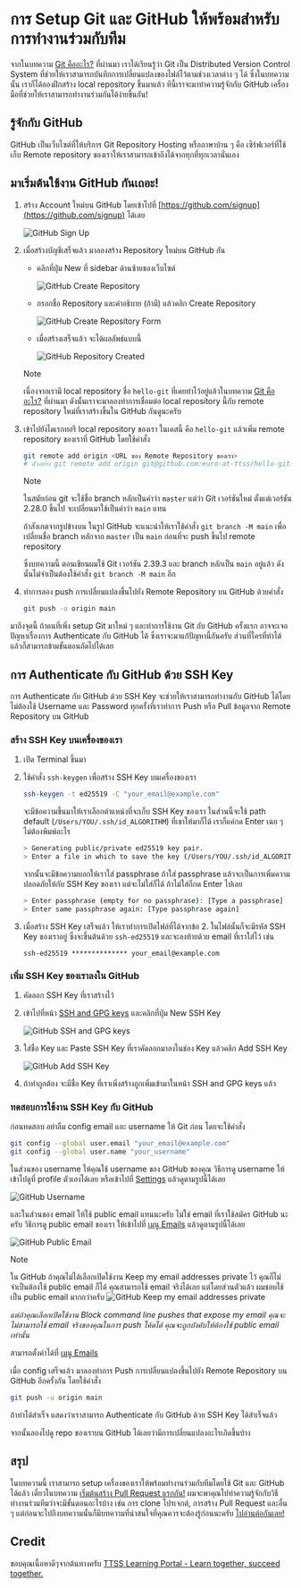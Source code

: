 # การ Setup Git และ GitHub ให้พร้อมสำหรับการทำงานร่วมกับทีม

จากในบทความ [Git คืออะไร?](./what-is-git) ที่ผ่านมา เราได้เรียนรู้ว่า Git เป็น Distributed Version Control System ที่ช่วยให้เราสามารถบันทึกการเปลี่ยนแปลงของไฟล์ไว้ตามช่วงเวลาต่าง ๆ ได้ ซึ่งในบทความนั้น เราก็ได้ลองฝึกสร้าง local repository ขึ้นมาแล้ว ทีนี้เราจะมาทำความรู้จักกับ GitHub เครื่องมือที่ช่วยให้เราสามารถทำงานร่วมกันได้ง่ายขึ้นกัน!

## รู้จักกับ GitHub

GitHub เป็นเว็บไซต์ที่ให้บริการ Git Repository Hosting
หรือภาษาบ้าน ๆ คือ เซิร์ฟเวอร์ที่ใช้เก็บ Remote repository ของเราให้เราสามารถเข้าถึงได้จากทุกที่ทุกเวลานั่นเอง

## มาเริ่มต้นใช้งาน GitHub กันเถอะ!

1.  สร้าง Account ใหม่บน GitHub โดยเข้าไปที่ [https://github.com/signup](https://github.com/signup) ได้เลย

    ![GitHub Sign Up](./images/github-signup.png)

2.  เมื่อสร้างบัญชีเสร็จแล้ว มาลองสร้าง Repository ใหม่บน GitHub กัน

    - คลิกที่ปุ่ม New ที่ sidebar ด้านซ้ายของเว็บไซต์

      ![GitHub Create Repository](./images/github-create-repo.png)

    - กรอกชื่อ Repository และคำอธิบาย (ถ้ามี) แล้วคลิก Create Repository

      ![GitHub Create Repository Form](./images/github-create-repo-form.png)

    - เมื่อสร้างเสร็จแล้ว จะได้ผลลัพธ์แบบนี้

      ![GitHub Repository Created](./images/github-repo-created.png)

    > [!NOTE]
    > เนื่องจากเรามี local repository ชื่อ `hello-git` ที่เคยทำไว้อยู่แล้วในบทความ [Git คืออะไร?](./what-is-git) ที่ผ่านมา ดังนั้นเราจะมาลองทำการเชื่อมต่อ local repository นี้กับ remote repository ใหม่ที่เราสร้างขึ้นใน GitHub กันดูนะครับ

3.  เข้าไปยังไดเรกทอรี local repository ของเรา ในเคสนี้ คือ `hello-git` แล้วเพิ่ม remote repository ของเราที่ GitHub โดยใช้คำสั่ง

    ```bash
    git remote add origin <URL ของ Remote Repository ของเรา>
    # ตัวอย่าง git remote add origin git@github.com:euro-at-ttss/hello-git.git
    ```

    > [!NOTE]
    > ในสมัยก่อน git จะใช้ชื่อ branch หลักเป็นคำว่า `master` แต่ว่า Git เวอร์ชันใหม่ ตั้งแต่เวอร์ชัน 2.28.0 ขึ้นไป จะเปลี่ยนมาใช้เป็นคำว่า `main` แทน
    >
    > ถ้าสังเกตจากรูปข้างบน ในรูป GitHub จะแนะนำให้เราใช้คำสั่ง `git branch -M main` เพื่อเปลี่ยนชื่อ branch หลักจาก `master` เป็น `main` ก่อนที่จะ push ขึ้นไป remote repository
    >
    > ซึ่งบทความนี้ ตอนเขียนผมใช้ Git เวอร์ชัน 2.39.3 และ branch หลักเป็น `main` อยู่แล้ว ดังนั้นไม่จำเป็นต้องใช้คำสั่ง `git branch -M main` อีก

4.  ทำการลอง push การเปลี่ยนแปลงขึ้นไปยัง Remote Repository บน GitHub ด้วยคำสั่ง

    ```bash
    git push -u origin main
    ```

มาถึงจุดนี้ ถ้าคนที่เพิ่ง setup Git มาใหม่ ๆ และทำการใช้งาน Git กับ GitHub ครั้งแรก อาจจะเจอปัญหาเรื่องการ Authenticate กับ GitHub ได้ ซึ่งเราจะมาแก้ปัญหานี้กันครับ ส่วนที่ใครที่ทำได้แล้วก็สามารถข้ามขั้นตอนถัดไปได้เลย

## การ Authenticate กับ GitHub ด้วย SSH Key

การ Authenticate กับ GitHub ด้วย SSH Key จะช่วยให้เราสามารถทำงานกับ GitHub ได้โดยไม่ต้องใช้ Username และ Password ทุกครั้งที่เราทำการ Push หรือ Pull ข้อมูลจาก Remote Repository บน GitHub

### สร้าง SSH Key บนเครื่องของเรา

1.  เปิด Terminal ขึ้นมา

2.  ใช้คำสั่ง `ssh-keygen` เพื่อสร้าง SSH Key บนเครื่องของเรา

    ```bash
    ssh-keygen -t ed25519 -C "your_email@example.com"
    ```

    จะมีข้อความขึ้นมาให้เราเลือกตำแหน่งที่จะเก็บ SSH Key ของเรา ในส่วนนี้จะใช้ path default (`/Users/YOU/.ssh/id_ALGORITHM`) ที่เขาให้มาก็ได้ เราก็แค่กด Enter เฉย ๆ ไม่ต้องพิมพ์อะไร

    ```bash
    > Generating public/private ed25519 key pair.
    > Enter a file in which to save the key (/Users/YOU/.ssh/id_ALGORITHM): [Press enter]
    ```

    จากนั้นจะมีข้อความบอกให้เราใส่ passphrase ถ้าใส่ passphrase แล้วจะเป็นการเพิ่มความปลอดภัยให้กับ SSH Key ของเรา แต่จะไม่ใส่ก็ได้ ถ้าไม่ใส่ก็กด Enter ไปเลย

    ```bash
    > Enter passphrase (empty for no passphrase): [Type a passphrase]
    > Enter same passphrase again: [Type passphrase again]
    ```

3.  เมื่อสร้าง SSH Key เสร็จแล้ว ให้เราทำการเปิดไฟล์ที่ได้จากข้อ 2. ในไฟล์นั้นก็จะมีรหัส SSH Key ของเราอยู่ ซึ่งจะขึ้นต้นด้วย `ssh-ed25519` และจะลงท้ายด้วย email ที่เราใส่ไว้ เช่น

    ```
    ssh-ed25519 ************** your_email@example.com
    ```

### เพิ่ม SSH Key ของเราลงใน GitHub

1.  คัดลอก SSH Key ที่เราสร้างไว้

2.  เข้าไปที่หน้า [SSH and GPG keys](https://github.com/settings/keys) และคลิกที่ปุ่ม New SSH Key

    ![GitHub SSH and GPG keys](./images/github-ssh-key.png)

3.  ใส่ชื่อ Key และ Paste SSH Key ที่เราคัดลอกมาลงในช่อง Key แล้วคลิก Add SSH Key

    ![GitHub Add SSH Key](./images/github-add-ssh-key.png)

4.  ถ้าทำถูกต้อง จะมีชื่อ Key ที่เราเพิ่งสร้างถูกเพิ่มเข้ามาในหน้า SSH and GPG keys แล้ว

### ทดสอบการใช้งาน SSH Key กับ GitHub

ก่อนทดสอบ อย่าลืม config email และ username ให้ Git ก่อน โดยจะใช้คำสั่ง

```bash
git config --global user.email "your_email@example.com"
git config --global user.name "your_username"
```

ในส่วนของ username ให้คุณใช้ username ของ GitHub ของคุณ
วิธีการดู username ให้เข้าไปดูที่ profile ตัวเองได้เลย หรือเข้าไปที่ [Settings](https://github.com/settings/profile) แล้วดูตามรูปนี้ได้เลย

![GitHub Username](./images/github-username.png)

และในส่วนของ email ให้ใช้ public email แทนนะครับ ไม่ใช่ email ที่เราใช้สมัคร GitHub นะครับ วิธีการดู public email ของเรา ให้เข้าไปที่ [เมนู Emails](https://github.com/settings/emails) แล้วดูตามรูปนี้ได้เลย

![GitHub Public Email](./images/github-public-email.png)

> [!NOTE]
> ใน GitHub ถ้าคุณไม่ได้เลือกเปิดใช้งาน Keep my email addresses private ไว้ คุณก็ไม่จำเป็นต้องใช้ public email ก็ได้ คุณสามารถใช้ email จริงได้เลย แต่โดยส่วนตัวแล้ว ผมชอบใช้เป็น public email มากกว่าครับ
> ![GitHub Keep my email addresses private](./images/github-enable-public-email.png)
>
> _แต่ถ้าคุณเลือกเปิดใช้งาน Block command line pushes that expose my email คุณจะไม่สามารถใช้ email จริงของคุณในการ push โค้ดได้ คุณจะถูกบังคับให้ต้องใช้ public email เท่านั้น_
>
> สามารถตั้งค่าได้ที่ [เมนู Emails](https://github.com/settings/emails)

เมื่อ config เสร็จแล้ว มาลองทำการ Push การเปลี่ยนแปลงขึ้นไปยัง Remote Repository บน GitHub อีกครั้งกัน โดยใช้คำสั่ง

```bash
git push -u origin main
```

ถ้าทำได้สำเร็จ แสดงว่าเราสามารถ Authenticate กับ GitHub ด้วย SSH Key ได้สำเร็จแล้ว

จากนั้นลองไปดู repo ของเราบน GitHub ได้เลยว่ามีการเปลี่ยนแปลงอะไรเกิดขึ้นบ้าง

## สรุป

ในบทความนี้ เราสามารถ setup เครื่องของเราให้พร้อมทำงานร่วมกับทีมโดยใช้ Git และ GitHub ได้แล้ว เดี๋ยวในบทความ [เริ่มต้นสร้าง Pull Request แรกกัน!](./create-first-pull-request) ผมจะพาคุณไปทำความรู้จักกับวิธีทำงานร่วมทีมว่าจะมีขั้นตอนอะไรบ้าง เช่น การ clone โปรเจกต์, การสร้าง Pull Request และอื่น ๆ แต่ก่อนจะไปถึงบทความนั้นก็มีบทความที่น่าสนใจที่คุณควรจะต้องรู้ก่อนนะครับ [ไปอ่านต่อกันเลย!](./git-essential-commands)

## Credit
ขอบคุณเนื้อหาดีๆจากต้นทางครับ [TTSS Learning Portal - Learn together, succeed together.](https://learning-ttss.vercel.app/portal.html)